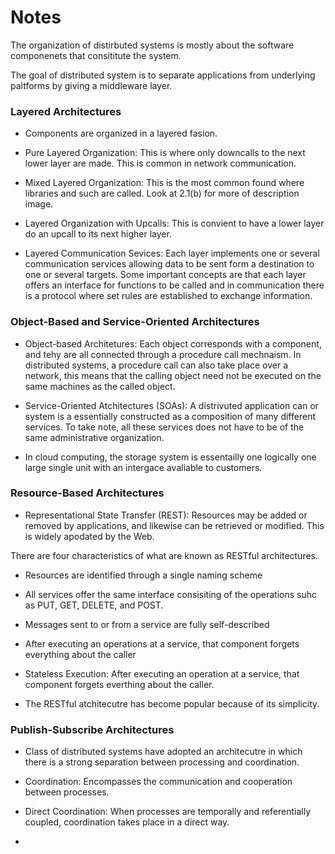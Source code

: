 # Notes

The organization of distirbuted systems is mostly about the software componenets that consititute the system. 

The goal of distributed system is to separate applications from underlying paltforms by giving a middleware layer. 

### Layered Architectures 

* Components are organized in a layered fasion. 

* Pure Layered Organization: This is where only downcalls to the next lower layer are made. This is common in network communication.

* Mixed Layered Organization: This is the most common found where libraries and such are called. Look at 2.1(b) for more of description image. 

* Layered Organization with Upcalls: This is convient to have a lower layer do an upcall to its next higher layer. 

* Layered Communication Sevices: Each layer implements one or several communication services allowing data to be sent form a destination to one or several targets. Some important concepts are that each layer offers an interface for functions to be called and in communication there is a protocol where set rules are established to exchange information. 

### Object-Based and Service-Oriented Architectures 

* Object-based Architetures: Each object corresponds with a component, and tehy are all connected through a procedure call mechnaism. In distributed systems, a procedure call can also take place over a network, this means that the calling object need not be executed on the same machines as the called object. 

* Service-Oriented Atchitectures (SOAs):  A distrivuted application can or system is a essentially constructed as a composition of many different services.  To take note, all these services does not have to be of the same administrative organization. 

* In cloud computing, the storage system is essentailly one logically one large single unit with an intergace avaliable to customers. 

### Resource-Based Architectures

* Representational State Transfer (REST): Resources may be added or removed by applications, and likewise can be retrieved or modified. This is widely apodated by the Web. 

There are four characteristics of what are known as RESTful architectures. 

* Resources are identified through a single naming scheme 
* All services offer the same interface consisiting of the operations suhc as PUT, GET, DELETE, and POST. 
* Messages sent to or from a service are fully self-described 
* After executing an operations at a service, that component forgets everything about the caller

* Stateless Execution: After executing an operation at a service, that component forgets everthing about the caller. 

* The RESTful atchitecutre has become popular because of its simplicity. 

### Publish-Subscribe Architectures 

* Class of distributed systems have adopted an architecutre in which there is a strong separation between processing and coordination. 

* Coordination: Encompasses the communication and cooperation between processes. 

* Direct Coordination: When processes are temporally and referentially coupled, coordination takes place in a direct way. 

* 





